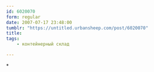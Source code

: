 ```yaml
---
id: 6020070
form: regular
date: 2007-07-17 23:48:00
tumblr: "https://untitled.urbansheep.com/post/6020070"
title:
tags:
    - контейнерный склад

---
```


<p>*</p>


